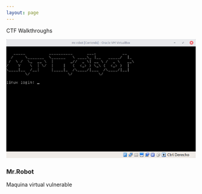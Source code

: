 ```yaml
---
layout: page
---
```


<!-- Section -->

<section>

  <div class="posts ">
  <article>
  <p> CTF Walkthroughs </p>
  <a href="{{ 'mr-robot.html' | absolute_url }}" class="image">
  <img src="assets/img/mrRobot0.png" alt="captura máquina Mr.Robot">
</a>
  <h3>Mr.Robot</h3>
  <p>Maquina virtual vulnerable </p>
</article>
</div>
</section>
